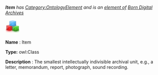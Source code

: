 ___Item__ 
 has
 [Category:OntologyElement](../../Category/OntologyElement "Category:OntologyElement") 
 and is an
 [element of](../../Property/ElementOf "Property:ElementOf") 
[Born Digital Archives](../../Submissions/Born_Digital_Archives "Submissions:Born Digital Archives")_




  





[![Class](../images/thumb/2/27/Class.gif/45px-Class.gif)](../../Image/Class.gif "Class")


__Name__ 
 : Item
 



__Type:__ 
 owl:Class
 



__Description__ 
 : The smallest intellectually indivisible archival unit, e.g., a letter, memorandum, report, photograph, sound recording.